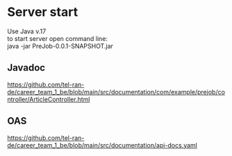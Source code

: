 # Server start
Use Java v.17 </br>
to start server open command line:
</br>
java -jar PreJob-0.0.1-SNAPSHOT.jar
</br>
## Javadoc
https://github.com/tel-ran-de/career_team_1_be/blob/main/src/documentation/com/example/prejob/controller/ArticleController.html
## OAS
https://github.com/tel-ran-de/career_team_1_be/blob/main/src/documentation/api-docs.yaml